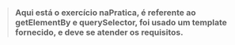 > ### Aqui está o exercício naPratica, é referente ao getElementBy e querySelector, foi usado um template fornecido, e deve se atender os requisitos.